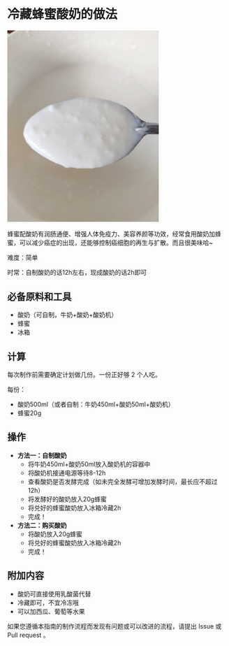 

# 冷藏蜂蜜酸奶的做法

<img src="./image-20220709171819056.png" alt="image-20220709171819056" style="zoom:50%;" />

蜂蜜配酸奶有润肠通便、增强人体免疫力、美容养颜等功效，经常食用酸奶加蜂蜜，可以减少癌症的出现，还能够控制癌细胞的再生与扩散。而且很美味哈~

难度：简单

时常：自制酸奶的话12h左右，现成酸奶的话2h即可

## 必备原料和工具

- 酸奶（可自制，牛奶+酸奶+酸奶机）
- 蜂蜜
- 冰箱

## 计算

每次制作前需要确定计划做几份。一份正好够 2 个人吃。

每份：

- 酸奶500ml（或者自制：牛奶450ml+酸奶50ml+酸奶机）
- 蜂蜜20g

## 操作

- **方法一：自制酸奶**
  - 将牛奶450ml+酸奶50ml放入酸奶机的容器中
  - 将酸奶机接通电源等待8-12h
  - 查看酸奶是否发酵完成（如未完全发酵可增加发酵时间，最长应不超过12h）
  - 将发酵好的酸奶放入20g蜂蜜
  - 将兑好的蜂蜜酸奶放入冰箱冷藏2h
  - 完成！
- **方法二：购买酸奶**
  - 将酸奶放入20g蜂蜜
  - 将兑好的蜂蜜酸奶放入冰箱冷藏2h
  - 完成！

## 附加内容

- 酸奶可直接使用乳酸菌代替
- 冷藏即可，不宜冷冻哦
- 可以加西瓜、葡萄等水果

如果您遵循本指南的制作流程而发现有问题或可以改进的流程，请提出 Issue 或 Pull request 。


